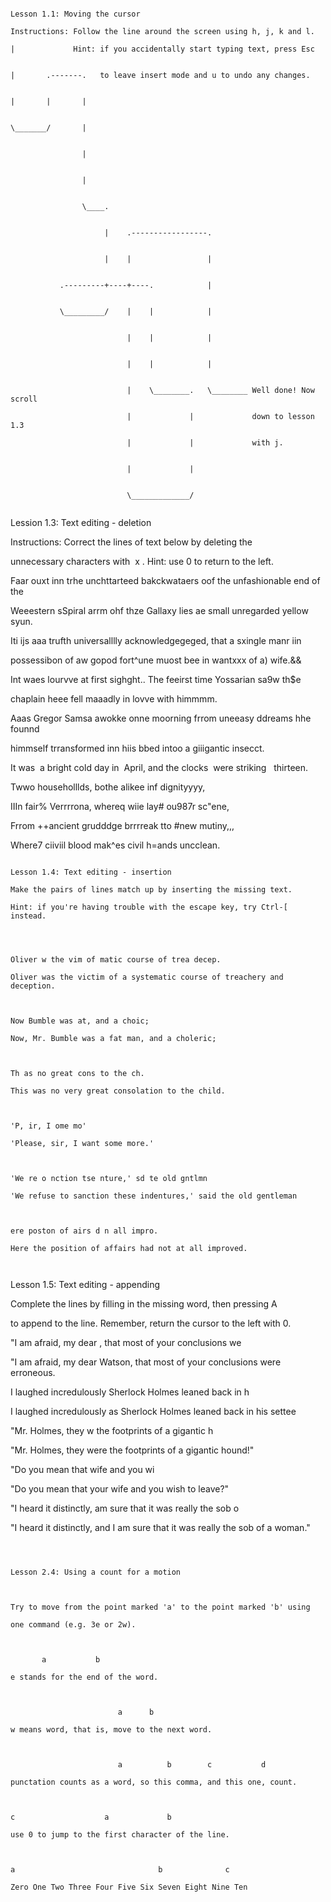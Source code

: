 ~~~~~~~~~~~~~~~~~~~~~~~~~~~~~~~~~~~~~~~~~~~~~~~~~~~~~~~~~~~~~~~~~~~~~~~~~~~~~~

Lesson 1.1: Moving the cursor

Instructions: Follow the line around the screen using h, j, k and l.

|             Hint: if you accidentally start typing text, press Esc          

|       .-------.   to leave insert mode and u to undo any changes.          

|       |       |                                                            

\_______/       |                                                            

                |                                                            

                |                                                            

                \____.                                                        

                     |    .-----------------.                                

                     |    |                 |                                

           .---------+----+----.            |                                

           \_________/    |    |            |                                

                          |    |            |                                

                          |    |            |                                

                          |    \________.   \________ Well done! Now scroll  

                          |             |             down to lesson 1.3      

                          |             |             with j.                

                          |             |                                    

                          \_____________/                                    

~~~~~~~~~~~~~~~~~~~~~~~~~~~~~~~~~~~~~~~~~~~~~~~~~~~~~~~~~~~~~~~~~~~~~~~~~~~~~~

Lession 1.3: Text editing - deletion

Instructions: Correct the lines of text below by deleting the

unnecessary characters with  x . Hint: use 0 to return to the left.

  

Faar ouxt inn trhe unchttarteed bakckwataers oof the unfashionable end of the

Weeestern sSpiral arrm ohf thze Gallaxy lies ae small unregarded yellow syun.

  

Iti ijs aaa trufth universalllly acknowledgegeged, that a sxingle manr iin

possessibon of aw gopod fort^une muost bee in wantxxx of a) wife.&&

  

Int waes lourvve at first sighght.. The feeirst time Yossarian sa9w th$e

chaplain heee fell maaadly in lovve with himmmm.

  

Aaas Gregor Samsa awokke onne moorning frrom uneeasy ddreams hhe founnd

himmself trransformed inn hiis bbed intoo a giiigantic insecct.

  

It was  a bright cold day in  April, and the clocks  were striking   thirteen.

  

Twwo householllds, bothe alikee inf dignityyyy,

IIIn fair% Verrrrona, whereq wiie lay# ou987r sc"ene,

Frrom ++ancient grudddge brrrreak tto #new mutiny,,,

Where7 ciiviil blood mak^es civil h=ands uncclean.

  

~~~~~~~~~~~~~~~~~~~~~~~~~~~~~~~~~~~~~~~~~~~~~~~~~~~~~~~~~~~~~~~~~~~~~~~~~~~~~~

Lesson 1.4: Text editing - insertion

Make the pairs of lines match up by inserting the missing text.

Hint: if you're having trouble with the escape key, try Ctrl-[ instead.

  
  

Oliver w the vim of matic course of trea decep.

Oliver was the victim of a systematic course of treachery and deception.

  

Now Bumble was at, and a choic;

Now, Mr. Bumble was a fat man, and a choleric;

  

Th as no great cons to the ch.

This was no very great consolation to the child.

  

'P, ir, I ome mo'

'Please, sir, I want some more.'

  

'We re o nction tse nture,' sd te old gntlmn

'We refuse to sanction these indentures,' said the old gentleman

  

ere poston of airs d n all impro.

Here the position of affairs had not at all improved.

  

~~~~~~~~~~~~~~~~~~~~~~~~~~~~~~~~~~~~~~~~~~~~~~~~~~~~~~~~~~~~~~~~~~~~~~~~~~~~~~

Lesson 1.5: Text editing - appending

Complete the lines by filling in the missing word, then pressing A

to append to the line. Remember, return the cursor to the left with 0.

  
  

"I am afraid, my dear , that most of your conclusions we

"I am afraid, my dear Watson, that most of your conclusions were erroneous.

  

I laughed incredulously Sherlock Holmes leaned back in h

I laughed incredulously as Sherlock Holmes leaned back in his settee

  

"Mr. Holmes, they w the footprints of a gigantic h

"Mr. Holmes, they were the footprints of a gigantic hound!"

  

"Do you mean that wife and you wi

"Do you mean that your wife and you wish to leave?"

  

"I heard it distinctly, am sure that it was really the sob o

"I heard it distinctly, and I am sure that it was really the sob of a woman."

  

~~~~~~~~~~~~~~~~~~~~~~~~~~~~~~~~~~~~~~~~~~~~~~~~~~~~~~~~~~~~~~~~~~~~~~~~~~~~~~

  

Lesson 2.4: Using a count for a motion

  

Try to move from the point marked 'a' to the point marked 'b' using

one command (e.g. 3e or 2w).

  

       a           b

e stands for the end of the word.

  

                        a      b

w means word, that is, move to the next word.

  

                        a          b        c           d

punctation counts as a word, so this comma, and this one, count.

  

c                    a             b

use 0 to jump to the first character of the line.

  

a                                b              c

Zero One Two Three Four Five Six Seven Eight Nine Ten
